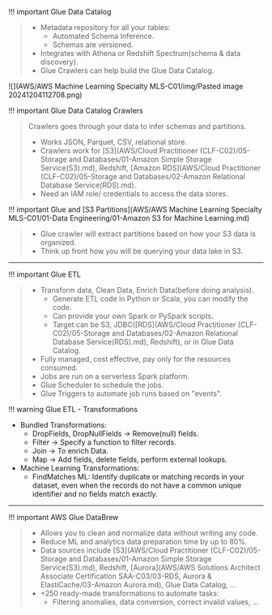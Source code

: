 
!!! important Glue Data Catalog
> - Metadata repository for all your tables:
> 	- Automated Schema Inference.
> 	- Schemas are versioned.
> - Integrates with Athena or Redshift Spectrum(schema & data discovery).
> - Glue Crawlers can help build the Glue Data Catalog.

![](AWS/AWS Machine Learning Specialty MLS-C01/img/Pasted image 20241204112708.png)

!!! important Glue Data Catalog Crawlers
> Crawlers goes through your data to infer schemas and partitions.
> - Works JSON, Parquet, CSV, relational store.
> - Crawlers work for [S3](AWS/Cloud Practitioner (CLF-C02)/05-Storage and Databases/01-Amazon Simple Storage Service(S3).md), Redshift, [Amazon RDS](AWS/Cloud Practitioner (CLF-C02)/05-Storage and Databases/02-Amazon Relational Database Service(RDS).md).
> - Need an IAM role/ credentials to access the data stores.


!!! important Glue and [S3 Partitions](AWS/AWS Machine Learning Specialty MLS-C01/01-Data Engineering/01-Amazon S3 for Machine Learning.md)
> - Glue crawler will extract partitions based on how your S3 data is organized.
> - Think up front how you will be querying your data lake in S3.

---


!!! important Glue ETL
> - Transform data, Clean Data, Enrich Data(before doing analysis).
> 	- Generate ETL code in Python or Scala, you can modify the code.
> 	- Can provide your own Spark or PySpark scripts.
> 	- Target can be S3, JDBC([RDS](AWS/Cloud Practitioner (CLF-C02)/05-Storage and Databases/02-Amazon Relational Database Service(RDS).md), Redshift), or in Glue Data Catalog.
> - Fully managed, cost effective, pay only for the resources consumed.
> - Jobs are run on a serverless Spark platform.
> - Glue Scheduler to schedule the jobs.
> - Glue Triggers to automate job runs based on "events".


!!! warning Glue ETL - Transformations
- Bundled Transformations:
	- DropFields, DropNullFields -> Remove(null) fields.
	- Filter -> Specify a function to filter records.
	- Join -> To enrich Data.
	- Map -> Add fields, delete fields, perform external lookups.
- Machine Learning Transformations:
	- FindMatches ML: Identify duplicate or matching records in your dataset, even when the records do not have a common unique identifier and no fields match exactly.

---

!!! important AWS Glue DataBrew
> - Allows you to clean and normalize data without writing any code.
> - Reduce ML and analytics data preparation time by up to 80%.
> - Data sources include [S3](AWS/Cloud Practitioner (CLF-C02)/05-Storage and Databases/01-Amazon Simple Storage Service(S3).md), Redshift, [Aurora](AWS/AWS Solutions Architect Associate Certification SAA-C03/03-RDS, Aurora & ElastiCache/03-Amazon Aurora.md), Glue Data Catalog, ...
> - +250 ready-made transformations to automate tasks:
> 	- Filtering anomalies, data conversion, correct invalid values, ...
